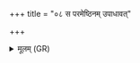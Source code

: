 +++
title = "०८ स परमेष्ठिनम् उपाधावत्"

+++
<details><summary>मूलम् (GR)</summary>

स परमेष्ठिनम् उपाधावत् ॥
</details>